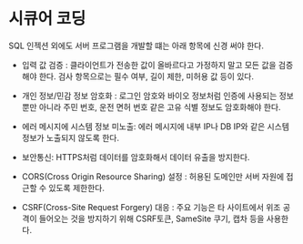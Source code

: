 # 시큐어 코딩
SQL 인젝션 외에도 서버 프로그램을 개발할 떄는 아래 항목에 신경 써야 한다.
- 입력 값 검증 : 클라이언트가 전송한 값이 올바르다고 가정하지 말고 모든 값을 검증해야 한다. 검사 항목으로는 필수 여부, 길이 제한, 미허용 값 등이 있다.

- 개인 정보/민감 정보 암호화 : 로그인 암호와 바이오 정보처럼 인증에 사용되는 정보뿐만 아니라 주민 번호, 운전 면허 번호 같은 고유 식별 정보도 암호화해야 한다.

- 에러 메시지에 시스템 정보 미노출: 에러 메시지에 내부 IP나 DB IP와 같은 시스템 정보가 노출되지 않도록 한다.

- 보안통신: HTTPS처럼 데이터를 암호화해서 데이터 유출을 방지한다.
- CORS(Cross Origin Resource Sharing) 설정 : 허용된 도메인만 서버 자원에 접근할 수 있도록 제한한다.
- CSRF(Cross-Site Request Forgery) 대응 : 주요 기능은 타 사이트에서 위조 공격이 들어오는 것을 방지하기 위해 CSRF토큰, SameSite 쿠기, 캡차 등을 사용한다.